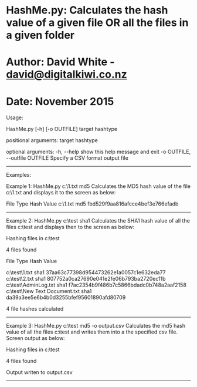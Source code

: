 # HashMe.py: Calculates the hash value of a given file OR all the files in a given folder
# Author:    David White - david@digitalkiwi.co.nz
# Date:      November 2015

Usage: 

HashMe.py [-h] [-o OUTFILE] target hashtype

positional arguments:
  target
  hashtype

optional arguments:
  -h, --help            show this help message and exit
  -o OUTFILE, --outfile OUTFILE
                        Specify a CSV format output file

-----

Examples:

Example 1: HashMe.py c:\1.txt md5
Calculates the MD5 hash value of the file c:\1.txt and displays it to the screen as below:

File         Type    Hash Value
c:\1.txt     md5     fbd529f9aa816afcce4bef3e766efadb

-----

Example 2: HashMe.py c:\test sha1
Calculates the SHA1 hash value of all the files c:\test and displays then to the screen as below:

Hashing files in c:\test

4 files found

File                              Type     Hash Value

c:\test\1.txt                     sha1     37aa63c77398d954473262e1a0057c1e632eda77
c:\test\2.txt                     sha1     807752a0ca27690e041e2fe06b793ba2720ec11b
c:\test\AdminLog.txt              sha1     f7ac2354b9f486b7c5866bdadc0b748a2aaf2158
c:\test\New Text Document.txt     sha1     da39a3ee5e6b4b0d3255bfef95601890afd80709

4 file hashes calculated

-----

Example 3: HashMe.py c:\test md5 -o output.csv
Calculates the md5 hash value of all the files c:\test and writes them into a the specified csv file.  Screen output as below:

Hashing files in c:\test

4 files found

Output writen to output.csv

-----


